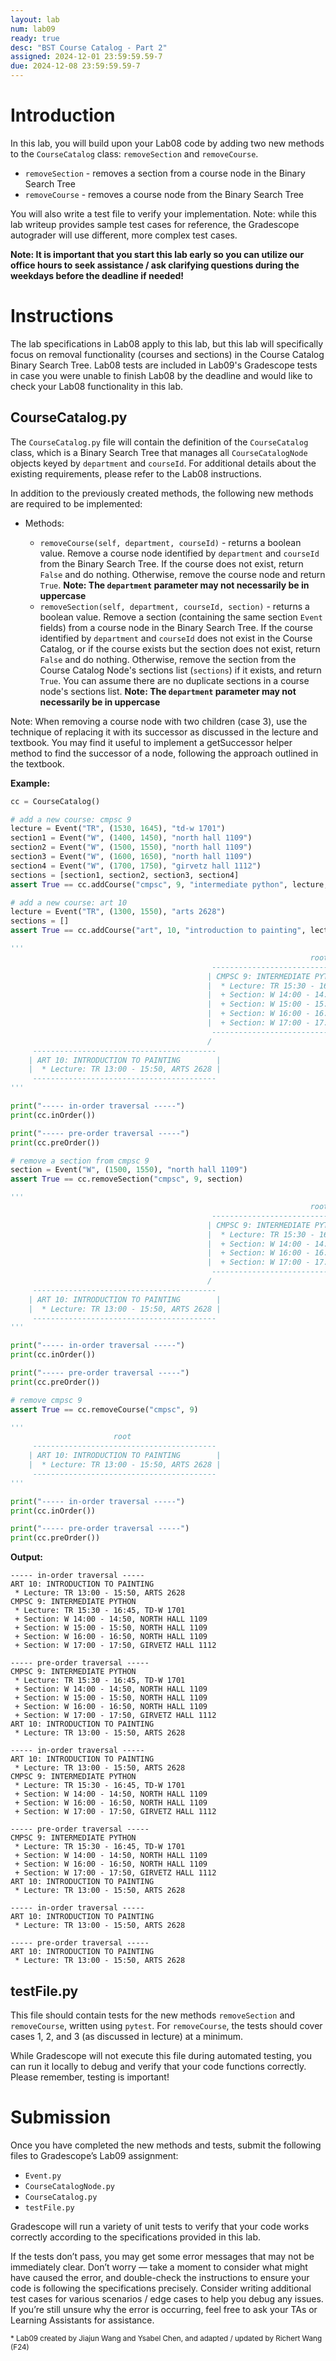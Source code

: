 ```yaml
---
layout: lab
num: lab09
ready: true
desc: "BST Course Catalog - Part 2"
assigned: 2024-12-01 23:59:59.59-7
due: 2024-12-08 23:59:59.59-7
---
```


# Introduction

In this lab, you will build upon your Lab08 code by adding two new methods to the `CourseCatalog` class: `removeSection` and `removeCourse`.

* `removeSection` - removes a section from a course node in the Binary Search Tree
* `removeCourse` - removes a course node from the Binary Search Tree

You will also write a test file to verify your implementation. Note: while this lab writeup provides sample test cases for reference, the Gradescope autograder will use different, more complex test cases.

**Note: It is important that you start this lab early so you can utilize our office hours to seek assistance / ask clarifying questions during the weekdays before the deadline if needed!**

# Instructions

The lab specifications in Lab08 apply to this lab, but this lab will specifically focus on removal functionality (courses and sections) in the Course Catalog Binary Search Tree. Lab08 tests are included in Lab09's Gradescope tests in case you were unable to finish Lab08 by the deadline and would like to check your Lab08 functionality in this lab.

## CourseCatalog.py

The `CourseCatalog.py` file will contain the definition of the `CourseCatalog` class, which is a Binary Search Tree that manages all `CourseCatalogNode` objects keyed by `department` and `courseId`. For additional details about the existing requirements, please refer to the Lab08 instructions.

In addition to the previously created methods, the following new methods are required to be implemented:

* Methods:

    * `removeCourse(self, department, courseId)` - returns a boolean value. Remove a course node identified by `department` and `courseId` from the Binary Search Tree. If the course does not exist, return `False` and do nothing. Otherwise, remove the course node and return `True`. **Note: The `department` parameter may not necessarily be in uppercase**
    * `removeSection(self, department, courseId, section)` - returns a boolean value. Remove a section (containing the same section `Event` fields) from a course node in the Binary Search Tree. If the course identified by `department` and `courseId` does not exist in the Course Catalog, or if the course exists but the section does not exist, return `False` and do nothing. Otherwise, remove the section from the Course Catalog Node's sections list (`sections`) if it exists, and return `True`. You can assume there are no duplicate sections in a course node's sections list. **Note: The `department` parameter may not necessarily be in uppercase**

Note: When removing a course node with two children (case 3), use the technique of replacing it with its successor as discussed in the lecture and textbook. You may find it useful to implement a getSuccessor helper method to find the successor of a node, following the approach outlined in the textbook.

**Example:**

```python
cc = CourseCatalog()

# add a new course: cmpsc 9
lecture = Event("TR", (1530, 1645), "td-w 1701")
section1 = Event("W", (1400, 1450), "north hall 1109")
section2 = Event("W", (1500, 1550), "north hall 1109")
section3 = Event("W", (1600, 1650), "north hall 1109")
section4 = Event("W", (1700, 1750), "girvetz hall 1112")
sections = [section1, section2, section3, section4]
assert True == cc.addCourse("cmpsc", 9, "intermediate python", lecture, sections)

# add a new course: art 10
lecture = Event("TR", (1300, 1550), "arts 2628")
sections = []
assert True == cc.addCourse("art", 10, "introduction to painting", lecture, sections)

'''
                                                                   root
                                             ------------------------------------------------
                                            | CMPSC 9: INTERMEDIATE PYTHON                   |
                                            |  * Lecture: TR 15:30 - 16:45, TD-W 1701        |
                                            |  + Section: W 14:00 - 14:50, NORTH HALL 1109   |
                                            |  + Section: W 15:00 - 15:50, NORTH HALL 1109   |
                                            |  + Section: W 16:00 - 16:50, NORTH HALL 1109   |
                                            |  + Section: W 17:00 - 17:50, GIRVETZ HALL 1112 |
                                             ------------------------------------------------
                                            /
     -----------------------------------------
    | ART 10: INTRODUCTION TO PAINTING        |
    |  * Lecture: TR 13:00 - 15:50, ARTS 2628 |
     -----------------------------------------
'''

print("----- in-order traversal -----")
print(cc.inOrder())

print("----- pre-order traversal -----")
print(cc.preOrder())

# remove a section from cmpsc 9
section = Event("W", (1500, 1550), "north hall 1109")
assert True == cc.removeSection("cmpsc", 9, section)

'''
                                                                   root
                                             ------------------------------------------------
                                            | CMPSC 9: INTERMEDIATE PYTHON                   |
                                            |  * Lecture: TR 15:30 - 16:45, TD-W 1701        |
                                            |  + Section: W 14:00 - 14:50, NORTH HALL 1109   |
                                            |  + Section: W 16:00 - 16:50, NORTH HALL 1109   |
                                            |  + Section: W 17:00 - 17:50, GIRVETZ HALL 1112 |
                                             ------------------------------------------------
                                            /
     -----------------------------------------
    | ART 10: INTRODUCTION TO PAINTING        |
    |  * Lecture: TR 13:00 - 15:50, ARTS 2628 |
     -----------------------------------------
'''

print("----- in-order traversal -----")
print(cc.inOrder())

print("----- pre-order traversal -----")
print(cc.preOrder())

# remove cmpsc 9
assert True == cc.removeCourse("cmpsc", 9)

'''
                       root
     -----------------------------------------
    | ART 10: INTRODUCTION TO PAINTING        |
    |  * Lecture: TR 13:00 - 15:50, ARTS 2628 |
     -----------------------------------------
'''

print("----- in-order traversal -----")
print(cc.inOrder())

print("----- pre-order traversal -----")
print(cc.preOrder())
```

**Output:**
```
----- in-order traversal -----
ART 10: INTRODUCTION TO PAINTING
 * Lecture: TR 13:00 - 15:50, ARTS 2628
CMPSC 9: INTERMEDIATE PYTHON
 * Lecture: TR 15:30 - 16:45, TD-W 1701
 + Section: W 14:00 - 14:50, NORTH HALL 1109
 + Section: W 15:00 - 15:50, NORTH HALL 1109
 + Section: W 16:00 - 16:50, NORTH HALL 1109
 + Section: W 17:00 - 17:50, GIRVETZ HALL 1112

----- pre-order traversal -----
CMPSC 9: INTERMEDIATE PYTHON
 * Lecture: TR 15:30 - 16:45, TD-W 1701
 + Section: W 14:00 - 14:50, NORTH HALL 1109
 + Section: W 15:00 - 15:50, NORTH HALL 1109
 + Section: W 16:00 - 16:50, NORTH HALL 1109
 + Section: W 17:00 - 17:50, GIRVETZ HALL 1112
ART 10: INTRODUCTION TO PAINTING
 * Lecture: TR 13:00 - 15:50, ARTS 2628

----- in-order traversal -----
ART 10: INTRODUCTION TO PAINTING
 * Lecture: TR 13:00 - 15:50, ARTS 2628
CMPSC 9: INTERMEDIATE PYTHON
 * Lecture: TR 15:30 - 16:45, TD-W 1701
 + Section: W 14:00 - 14:50, NORTH HALL 1109
 + Section: W 16:00 - 16:50, NORTH HALL 1109
 + Section: W 17:00 - 17:50, GIRVETZ HALL 1112

----- pre-order traversal -----
CMPSC 9: INTERMEDIATE PYTHON
 * Lecture: TR 15:30 - 16:45, TD-W 1701
 + Section: W 14:00 - 14:50, NORTH HALL 1109
 + Section: W 16:00 - 16:50, NORTH HALL 1109
 + Section: W 17:00 - 17:50, GIRVETZ HALL 1112
ART 10: INTRODUCTION TO PAINTING
 * Lecture: TR 13:00 - 15:50, ARTS 2628

----- in-order traversal -----
ART 10: INTRODUCTION TO PAINTING
 * Lecture: TR 13:00 - 15:50, ARTS 2628

----- pre-order traversal -----
ART 10: INTRODUCTION TO PAINTING
 * Lecture: TR 13:00 - 15:50, ARTS 2628

```

## testFile.py

This file should contain tests for the new methods `removeSection` and `removeCourse`, written using `pytest`. For `removeCourse`, the tests should cover cases 1, 2, and 3 (as discussed in lecture) at a minimum.

While Gradescope will not execute this file during automated testing, you can run it locally to debug and verify that your code functions correctly. Please remember, testing is important!

# Submission

Once you have completed the new methods and tests, submit the following files to Gradescope’s Lab09 assignment:

* `Event.py`
* `CourseCatalogNode.py`
* `CourseCatalog.py`
* `testFile.py`

Gradescope will run a variety of unit tests to verify that your code works correctly according to the specifications provided in this lab.

If the tests don’t pass, you may get some error messages that may not be immediately clear. Don’t worry — take a moment to consider what might have caused the error, and double-check the instructions to ensure your code is following the specifications precisely. Consider writing additional test cases for various scenarios / edge cases to help you debug any issues. If you’re still unsure why the error is occurring, feel free to ask your TAs or Learning Assistants for assistance.

<sup>* Lab09 created by Jiajun Wang and Ysabel Chen, and adapted / updated by Richert Wang (F24)</sup>